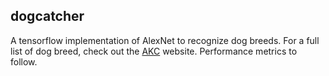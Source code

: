 ## dogcatcher

A tensorflow implementation of AlexNet to recognize dog breeds. For a full
list of dog breed, check out the [AKC](www.akc.org) website. Performance
metrics to follow.
